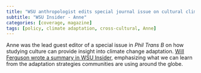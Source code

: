 ```yaml
---
title: "WSU anthropologist edits special journal issue on cultural climate adaptation"
subtitle: "WSU Insider - Anne"
categories: [coverage, magazine]
tags: [policy, climate adaptation, cross-cultural, Anne]
---
```

Anne was the lead guest editor of a special issue in _Phil Trans B_ on how studying culture can provide insight into climate change adaptation. [Will Ferguson wrote a summary in WSU Insider](https://news.wsu.edu/news/2023/09/26/wsu-anthropologist-edits-special-journal-issue-on-climate-adaptation/), emphasizing what we can learn from the adaptation strategies communities are using around the globe.
